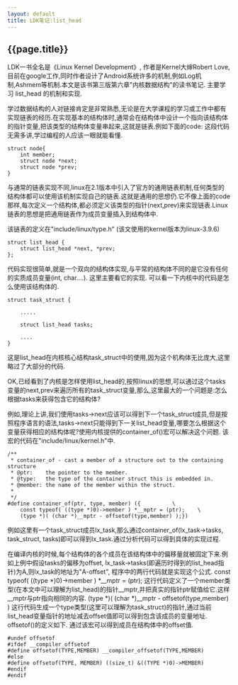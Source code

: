```yaml
---
layout: default
title: LDK笔记:list_head
---
```


{{page.title}}
-------------

LDK一书全名是《Linux Kernel Development》, 作者是Kernel大婶Robert Love,目前在google工作,同时作者设计了Android系统许多的机制,例如Log机制,Ashmem等机制.本文是该书第三版第六章"内核数据结构"的读书笔记. 主要学习 list_head 的机制和实现.

学过数据结构的人对链接肯定是非常熟悉,无论是在大学课程的学习或工作中都有实现链表的经历.在实现基本的结构体时,通常会在结构体中设计一个指向该结构体的指针变量,把该类型的结构体变量串起来,这就是链表.例如下面的code:
这段代码无需多讲,学过编程的人应该一眼就能看懂.

	struct node{
		int member;
		struct node *next;
		struct node *prev;
	}

与通常的链表实现不同,linux在2.1版本中引入了官方的通用链表机制,任何类型的结构体都可以使用该机制实现自己的链表.这就是通用的思想仍.它不像上面的code那样,每次定义一个结构体,都必须定义该类型的指针(next,prev)来实现链表.Linux链表的思想是把通用链表作为成员变量插入到结构体中.

该链表的定义在"include/linux/type.h" (该文使用的kernel版本为linux-3.9.6)
	
	struct list_head {
		struct list_head *next, *prev;
	};
	
代码实现很简单,就是一个双向的结构体实现,与平常的结构体不同的是它没有任何的实质成员变量(int, char....). 这里主要看它的实现. 可以看一下内核中的代码是怎么使用该结构体的.
	
	struct task_struct {
	
		.....

		struct list_head tasks;

		....
	}

这是list_head在内核核心结构task_struct中的使用,因为这个机构体无比庞大,这里略过了大部分的代码. 

OK,已经看到了内核是怎样使用list_head的,按照linux的思想,可以通过这个tasks变量的next,prev来遍历所有的task_struct变量,那么,这里最大的一个问题是:怎么根据tasks来获得包含它的结构体? 

例如,理论上讲,我们使用tasks->next应该可以得到下一个task_struct成员,但是按照程序语言的语法,tasks->next只能得到下一关list_head变量,哪要怎么根据这个变量获得相应的结构体呢?使用内核提供的container_of()宏可以解决这个问题. 该宏的代码在"include/linux/kernel.h"中.

	/**
	 * container_of - cast a member of a structure out to the containing structure
	 * @ptr:	the pointer to the member.
	 * @type:	the type of the container struct this is embedded in.
	 * @member:	the name of the member within the struct.
	 *
	 */
	#define container_of(ptr, type, member) ({			\
		const typeof( ((type *)0)->member ) *__mptr = (ptr);	\
		(type *)( (char *)__mptr - offsetof(type,member) );})
	
例如这里有一个task_struct成员lx_task,那么通过container_of(lx_task->tasks, task_struct, tasks)即可以得到lx_task.通过分析代码可以得到具体的实现过程.

在编译内核的时候,每个结构体的各个成员在该结构体中的偏移量就被固定下来.例如上例中假设tasks的偏移为offset, lx_task->tasks(即遍历时得到的list_head指针)为A,则lx_task的地址为"A-offset", 程序中的两行代码就是实现这个公式.
		const typeof( ((type *)0)->member ) *__mptr = (ptr);
这行代码定义了一个member类型(在本文中可以理解为list_head)的指针__mptr,并把真实的指针ptr赋值给它.这样__mptr与ptr指向相同的内容.
		(type *)( (char *)__mptr - offsetof(type,member) )
这行代码生成一个type类型(这里可以理解为task_struct)的指针,通过当前list_head变量指针的地址减去offset值即可以得到包含该成员的变量地址. offsetof()的定义如下. 通过该宏可以得到成员在结构体中的offset值.

	#undef offsetof
	#ifdef __compiler_offsetof
	#define offsetof(TYPE,MEMBER) __compiler_offsetof(TYPE,MEMBER)
	#else
	#define offsetof(TYPE, MEMBER) ((size_t) &((TYPE *)0)->MEMBER)
	#endif
	#endif
